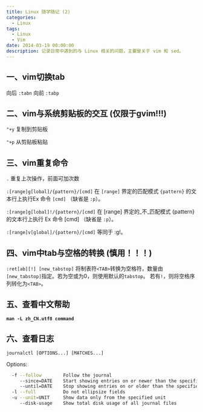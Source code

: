 ```yaml
---
title: Linux 随学随记 (2)
categories:
  - Linux
tags:
  - Linux
  - Vim
date: 2014-03-19 00:00:00
description: 记录日常中遇到的与 Linux 相关的问题，主要是关于 vim 和 sed。
---
```


## 一、vim切换tab

向后  `:tabn`
向前  `:tabp`

## 二、vim与系统剪贴板的交互 (仅限于gvim!!!)

`"+y`
复制到剪贴板

`"+p`
从剪贴板粘贴

## 三、vim重复命令

`.`
重复上次操作，前面可加次数

`:[range]g[lobal]/{pattern}/[cmd]`
在 `[range]` 界定的匹配模式 `{pattern}` 的文本行上执行Ex 命令 `[cmd]` （缺省是 `:p`）。

`:[range]g[lobal]!/{pattern}/[cmd]`
在 [range] 界定的_不_匹配模式 {pattern} 的文本行上执行 Ex 命令 [cmd] （缺省是 `:p`）。

`:[range]v[global]/{pattern}/[cmd]`
等同于 :g!。

## 四、vim中tab与空格的转换 (慎用！！！)

`:ret[ab][!] [new_tabstop]`
将制表符`<TAB>`转换为空格符，数量由`[new_tabstop]`指定。若为空或为0，则使用默认的`tabstop`。
若有`!`，则将空格序列转化为`<TAB>`。

## 五、查看中文帮助

**`man -L zh_CN.utf8 command`**

## 六、查看日志

`journalctl [OPTIONS...] [MATCHES...]`

Options:

```bash
  -f --follow        Follow the journal
     --since=DATE    Start showing entries on or newer than the specified date
     --until=DATE    Stop showing entries on or older than the specified date
  -l --full          Do not ellipsize fields
  -u --unit=UNIT     Show data only from the specified unit
     --disk-usage    Show total disk usage of all journal files
```
